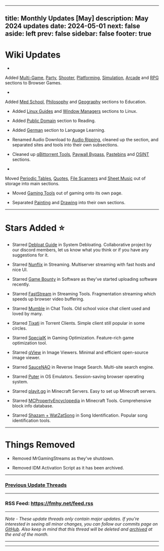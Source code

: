  ---
title: Monthly Updates [May]
description: May 2024 updates
date: 2024-05-01
next: false
aside: left
prev: false
sidebar: false
footer: true
---

# Wiki Updates

-
Added [Multi-Game](https://fmhy.net/gamingpiracyguide#multi-game-sites), [Party](https://fmhy.net/gamingpiracyguide#party-games), [Shooter](https://fmhy.net/gamingpiracyguide#shooter), [Platforming](https://fmhy.net/gamingpiracyguide#platformer), [Simulation](https://fmhy.net/gamingpiracyguide#simulation), [Arcade](https://fmhy.net/gamingpiracyguide#arcade)
and [RPG](https://fmhy.net/gamingpiracyguide#rpg) sections to Browser Games.

-
Added [Med School](https://fmhy.net/edupiracyguide#med-school), [Philosophy](https://fmhy.net/edupiracyguide#philosophy)
and [Geography](https://fmhy.net/edupiracyguide#geography-datasets) sections to Education.

- Added [Linux Guides](https://fmhy.net/linuxguide#linux-guides)
  and [Window Managers](https://fmhy.net/linuxguide#window-managers) sections to Linux.

- Added [Public Domain](https://fmhy.net/readingpiracyguide#public-domain) section to Reading.

- Added [German](https://fmhy.net/edupiracyguide#german) section to Language Learning.

- Renamed Audio Download to [Audio Ripping](https://fmhy.net/audiopiracyguide#audio-ripping), cleaned up the section,
  and separated sites and tools into their own subsections.

- Cleaned
  up [qBittorrent Tools](https://fmhy.net/torrentpiracyguide#qbittorrent-tools), [Paywall Bypass](https://fmhy.net/internet-tools#paywall-bypass), [Pastebins](https://fmhy.pages.dev/text-tools#pastebins)
  and [OSINT](https://fmhy.net/internet-tools#open-source-intelligence) sections.

-
Moved [Periodic Tables](https://fmhy.net/edupiracyguide#periodic-tables), [Quotes](https://fmhy.net/edupiracyguide#quote-indexes), [File Scanners](https://fmhy.net/adblockvpnguide#file-scanners)
and [Sheet Music](https://fmhy.net/audiopiracyguide#sheet-music) out of storage into main sections.

- Moved [Gaming Tools](https://fmhy.net/gaming-tools) out of gaming onto its own page.

- Separated [Painting](https://fmhy.net/img-tools#painting) and [Drawing](https://fmhy.net/img-tools#drawing) into their
  own sections.

***

# Stars Added ⭐

- Starred [Debloat Guide](https://fmhy.net/system-tools#system-debloating) in System Debloating. Collaborative project
  by our discord members, let us know what you think or if you have any suggestions for it.

- Starred [Nunflix](https://fmhy.net/videopiracyguide#multi-server) in Streaming. Multiserver streaming with fast hosts
  and nice UI.

- Starred [Game Bounty](https://fmhy.net/downloadpiracyguide#software-sites) in Software as they've started uploading
  software recently.

- Starred [FastStream](https://fmhy.net/videopiracyguide#helpful-sites-tools) in Streaming Tools. Fragmentation
  streaming which speeds up browser video buffering.

- Starred [Mumble](https://fmhy.net/internet-tools#chat-tools) in Chat Tools. Old school voice chat client used and loved
  by many.

- Starred [Tixati](https://fmhy.net/torrentpiracyguide#torrent-clients) in Torrent Clients. Simple client still popular
  in some circles.

- Starred [SpecialK](https://fmhy.net/gaming-tools#optimization-tools) in Gaming Optimization. Feature-rich game
  optimization tool.

- Starred [qView](https://fmhy.net/img-tools#image-viewers) in Image Viewers. Minimal and efficient open-source image
  viewer.

- Starred [SauceNAO](https://fmhy.net/img-tools#reverse-image-search) in Reverse Image Search. Multi-site search engine.

- Starred [Puter](https://fmhy.net/system-tools#os-emulators) in OS Emulators. Session-saving browser operating system.

- Starred [playit.gg](https://fmhy.net/storage#minecraft-servers) in Minecraft Servers. Easy to set up Minecraft servers.

- Starred [MCPropertyEncyclopedia](https://fmhy.net/gaming-tools#minecraft-tools) in Minecraft Tools. Comprehensive
  block info database.

- Starred [Shazam + WatZatSong](https://fmhy.net/audiopiracyguide#song-identification) in Song Identification. Popular
  song identification tools.

***

# Things Removed

- Removed MrGamingStreams as they've shutdown.

- Removed IDM Activation Script as it has been archived.

***

### [Previous Update Threads](https://www.reddit.com/r/FREEMEDIAHECKYEAH/wiki/updates)

***

### RSS Feed: https://fmhy.net/feed.rss

***

*Note - These update threads only contain major updates. If you're interested in seeing all minor changes, you can
follow our commits page on [GitHub](https://github.com/fmhy/FMHYedit/commits/main). Also keep in mind that this thread
will be deleted and [archived](https://www.reddit.com/r/FREEMEDIAHECKYEAH/wiki/updates) at the end of the month.*

---

---

